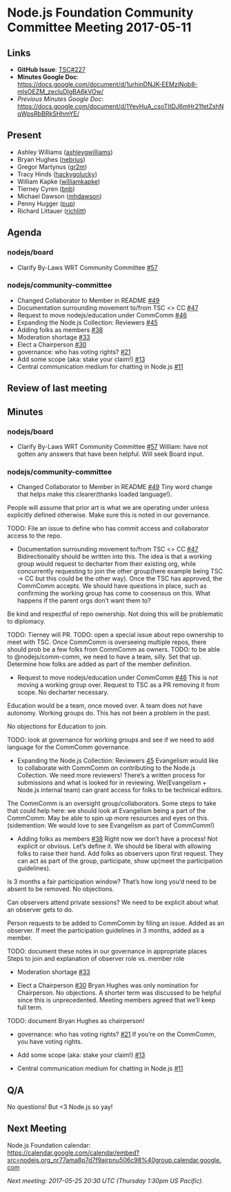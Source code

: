 # Node.js Foundation Community Committee Meeting 2017-05-11

## Links

* **GitHub Issue**: [TSC#227](https://github.com/nodejs/TSC/issues/227)
* **Minutes Google Doc**: https://docs.google.com/document/d/1urhinDNJK-EEMziNob8-mlsOEZM_zecluDIgBA6kVOw/
* _Previous Minutes Google Doc_: https://docs.google.com/document/d/1YevHuA_csoTltDJ6mHr21fetZshNqWpsRbBRkSHhmYE/

## Present

- Ashley Williams ([ashleygwilliams](https://github.com/ashleygwilliams))
- Bryan Hughes ([nebrius](https://github.com/nebrius))
- Gregor Martynus ([gr2m](https://github.com/gr2m))
- Tracy Hinds ([hackygolucky](https://github.com/hackygolucky))
- William Kapke ([williamkapke](https://github.com/williamkapke))
- Tierney Cyren ([bnb](https://github.com/bnb))
- Michael Dawson ([mhdawson](https://github.com/mhdawson))
- Penny Hugger ([pup](https://github.com/pup))
- Richard Littauer ([richlitt](https://github.com/richlitt))

## Agenda

### nodejs/board

* Clarify By-Laws WRT Community Committee [#57](https://github.com/nodejs/board/issues/57)

### nodejs/community-committee

* Changed Collaborator to Member in README [#49](https://github.com/nodejs/community-committee/pull/49)
* Documentation surrounding movement to/from TSC <> CC [#47](https://github.com/nodejs/community-committee/issues/47)
* Request to move nodejs/education under CommComm [#46](https://github.com/nodejs/community-committee/issues/46)
* Expanding the Node.js Collection: Reviewers [#45](https://github.com/nodejs/community-committee/issues/45)
* Adding folks as members [#38](https://github.com/nodejs/community-committee/issues/38)
* Moderation shortage [#33](https://github.com/nodejs/community-committee/issues/33)
* Elect a Chairperson [#30](https://github.com/nodejs/community-committee/issues/30)
* governance: who has voting rights? [#21](https://github.com/nodejs/community-committee/issues/21)
* Add some scope (aka: stake your claim!) [#13](https://github.com/nodejs/community-committee/issues/13)
* Central communication medium for chatting in Node.js [#11](https://github.com/nodejs/community-committee/issues/11)

## Review of last meeting

## Minutes

### nodejs/board

* Clarify By-Laws WRT Community Committee [#57](https://github.com/nodejs/board/issues/57)
William: have not gotten any answers that have been helpful. Will seek Board input.

### nodejs/community-committee

* Changed Collaborator to Member in README [#49](https://github.com/nodejs/community-committee/pull/49)
Tiny word change that helps make this clearer(thanks loaded language!). 

People will assume that prior art is what we are operating under unless explicitly defined otherwise. Make sure this is noted in our governance.

TODO: File an issue to define who has commit access and collaborator access to the repo.

* Documentation surrounding movement to/from TSC <> CC [#47](https://github.com/nodejs/community-committee/issues/47)
Bidirectionality should be written into this. The idea is that a working group would request to decharter from their existing org, while concurrently requesting to join the other group(here example being TSC → CC but this could be the other way). Once the TSC has approved, the CommComm accepts. We should have questions in place, such as confirming the working group has come to consensus on this. What happens if the parent orgs don’t want them to?

Be kind and respectful of repo ownership. Not doing this will be problematic to diplomacy.

TODO: Tierney will PR.
TODO: open a special issue about repo ownership to meet with TSC. Once CommComm is overseeing multiple repos, there should prob be a few folks from CommComm as owners.
TODO: to be able to @nodejs/comm-comm, we need to have a team, silly. Set that up. Determine how folks are added as part of the member definition.

* Request to move nodejs/education under CommComm [#46](https://github.com/nodejs/community-committee/issues/46)
This is not moving a working group over. Request to TSC as a PR removing it from scope. No decharter necessary. 

Education would be a team, once moved over. A team does not have autonomy. Working groups do. This has not been a problem in the past.

No objections for Education to join.

TODO: look at governance for working groups and see if we need to add language for the CommComm governance. 

* Expanding the Node.js Collection: Reviewers
[45](https://github.com/nodejs/community-committee/issues/45)
Evangelism would like to collaborate with CommComm on contributing to the Node.js Collection. We need more reviewers! There’s a written process for submissions and what is looked for in reviewing. We(Evangelism + Node.js internal team) can grant access for folks to be technical editors.

The CommComm is an oversight group/collaborators. Some steps to take that could help here: we should look at Evangelism being a part of the CommComm. May be able to spin up more resources and eyes on this. (sidemention: We would love to see Evangelism as part of CommComm!)


* Adding folks as members [#38](https://github.com/nodejs/community-committee/issues/38)
Right now we don’t have a process! Not explicit or obvious. Let’s define it. We should be liberal with allowing folks to raise their hand. Add folks as observers upon first request. They can act as part of the group, participate, show up(meet the participation guidelines). 

Is 3 months a fair participation window? That’s how long you’d need to be absent to be removed. No objections.

Can observers attend private sessions? We need to be explicit about what an observer gets to do.

Person requests to be added to CommComm by filing an issue. Added as an observer.
If meet the participation guidelines in 3 months, added as a member.

TODO: document these notes in our governance in appropriate places
Steps to join and explanation of observer role vs. member role

* Moderation shortage [#33](https://github.com/nodejs/community-committee/issues/33)

* Elect a Chairperson [#30](https://github.com/nodejs/community-committee/issues/30)
Bryan Hughes was only nomination for Chairperson. No objections. A shorter term was discussed to be helpful since this is unprecedented. Meeting members agreed that we’ll keep full term.

TODO: document Bryan Hughes as chairperson!

* governance: who has voting rights? [#21](https://github.com/nodejs/community-committee/issues/21)
If you’re on the CommComm, you have voting rights.

* Add some scope (aka: stake your claim!) [#13](https://github.com/nodejs/community-committee/issues/13)

* Central communication medium for chatting in Node.js [#11](https://github.com/nodejs/community-committee/issues/11)

## Q/A

No questions! But <3 Node.js so yay!

## Next Meeting

Node.js Foundation calendar: <https://calendar.google.com/calendar/embed?src=nodejs.org_nr77ama8p7d7f9ajrpnu506c98%40group.calendar.google.com>

*Next meeting: 2017-05-25 20:30 UTC (Thursday 1:30pm US Pacific).*
